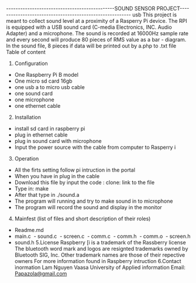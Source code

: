 ----------------------------------------------SOUND SENSOR PROJECT---------------------------------------------------------
usb 
This project is meant to collect sound level at a proximity of a Rasperry Pi device. The RPI is equipped with a USB sound card (C-media Electronics, INC. Audio Adapter) and a microphone. The sound is recorded at 16000Hz sample rate and every second will produce 80 pieces of RMS value as a bar - diagram. In the sound file, 8 pieces if data will be printed out by a.php to .txt file
Table of content
1. Configuration
  - One Raspberry Pi B model
  - One micro sd card 16gb
  - one usb a to micro usb cable
  - one sound card
  - one microphone 
  - one ethernet cable
2. Installation 
  - install sd card in raspberry pi
  - plug in ethernet cable
  - plug in sound card with microphone
  - Input the power source with the cable from computer to Rasperry i
3. Operation
  - All the firts setting follow pi intruction in the portal
  - When you have in plug in the cable
  - Download this file by input the code : clone: link to the file
  - Type in: make
  - After that type in ./sound.a
  - The program will running and try to make sound in to microphone
  - The program will record the sound and display in the monitor
4. Mainfest (list of files and short description of their roles)
  - Readme.md
  - main.c
  - sound.c
  - screen.c
  - comm.c
  - comm.h
  - comm.o
  - screen.h
  - sound.h
 5.License
    Raspberry [i is a trademark of the Rassberry license
    The bluetooth word mark and logos are resignted trademarks owned by Bluetooth SIG, Inc.
    Other trademark names are those of their repective owners
    For more information found in Raspberry intruction
 6.Contact ìnormation
 Lam Nguyen 
 Vaasa University of Applied information
 Email: Papazola@gmail.com
